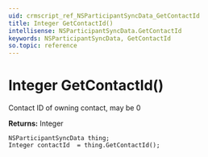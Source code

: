 ```yaml
---
uid: crmscript_ref_NSParticipantSyncData_GetContactId
title: Integer GetContactId()
intellisense: NSParticipantSyncData.GetContactId
keywords: NSParticipantSyncData, GetContactId
so.topic: reference
---
```


# Integer GetContactId()

Contact ID of owning contact, may be 0

**Returns:** Integer

```crmscript
NSParticipantSyncData thing;
Integer contactId  = thing.GetContactId();
```

